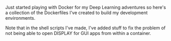 Just started playing with Docker for my Deep Learning adventures so 
here's a collection of the Dockerfiles I've created to build my
development environments.

Note that in the shell scripts I've made, I've added stuff to fix the 
problem of not being able to open DISPLAY for GUI apps from within a container.


